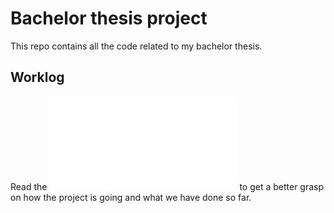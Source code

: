 # Bachelor thesis project
This repo contains all the code related to my bachelor thesis. 

## Worklog
Read the ![worklog](worklog.md) to get a better grasp on how the project is going and what we have done so far.
